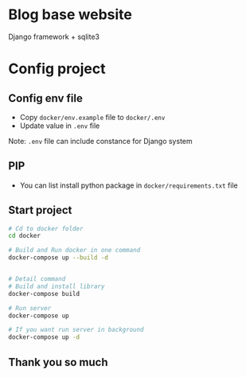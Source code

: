 # Blog base website
Django framework + sqlite3

# Config project
## Config env file
- Copy `docker/env.example` file to `docker/.env`
- Update value in `.env` file

Note: `.env` file can include constance for Django system

## PIP
- You can list install python package in `docker/requirements.txt` file

## Start project
```bash
# Cd to docker folder
cd docker

# Build and Run docker in one command
docker-compose up --build -d


# Detail command
# Build and install library
docker-compose build

# Run server
docker-compose up

# If you want run server in background
docker-compose up -d
```

## Thank you so much
